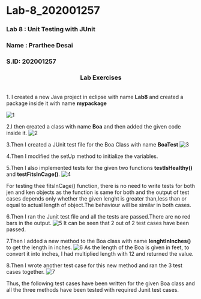 # Lab-8_202001257

### Lab 8 : Unit Testing with JUnit
### Name : Prarthee Desai
### S.ID: 202001257

<h3 align="center" >
  <b>Lab Exercises</b>
</h3>
<br/>
1. I created a new Java project in eclipse with name <b>Lab8</b> and created a package inside it with name <b>mypackage</b>

![1](https://user-images.githubusercontent.com/75067919/233598213-5a8fddb0-7a46-4237-94b5-850d17c64c05.png)

2.I then created a class with name <b>Boa</b> and then added the given code inside it.
![2](https://user-images.githubusercontent.com/75067919/233598284-1b581770-bef8-42b8-ad9e-0f3246ac2058.png)

3.Then I created a JUnit test file for the Boa Class with name <b>BoaTest</b>
![3](https://user-images.githubusercontent.com/75067919/233598323-fa30c823-9baf-46ca-a724-cf545fbed343.png)

4.Then I modified the setUp method to initialize the variables.

5.Then I also implemented tests for the given two functions <b>testIsHealthy()</b> and <b>testFitsInCage()</b>.
![4](https://user-images.githubusercontent.com/75067919/233598741-b9bf86d5-e6c9-4ae8-8820-1b88cac840db.png)

For testing thee fitsInCage() function, there is no need to write tests for both jen and ken objects as the function is same for both and the output of test cases depends only whether the given lenght is greater than,less than or equal to actual length of object.The behaviour will be similar in both cases.

6.Then I ran the Junit test file and all the tests are passed.There are no red bars in the output.
![5](https://user-images.githubusercontent.com/75067919/233599009-86b285a1-3833-4cc1-8042-7520880e1c6f.png)
It can be seen that 2 out of 2 test cases have been passed. 

7.Then I added a new method to the Boa class with name <b>lenghtInInches()</b> to get the length in inches.
![6](https://user-images.githubusercontent.com/75067919/233599064-ab3ff8a8-9681-40fd-9530-7abe79c3bfde.png)
As the length of the Boa is given in feet, to convert it into inches, I had multiplied length with 12 and returned the value.

8.Then I wrote another test case for this new method and ran the 3 test cases together. 
![7](https://user-images.githubusercontent.com/75067919/233599099-22a7723e-60a1-4197-94e5-5de0696c64f4.png)

Thus, the following test cases have been written for the given Boa class and all the three methods have been tested with required Junit test cases.
